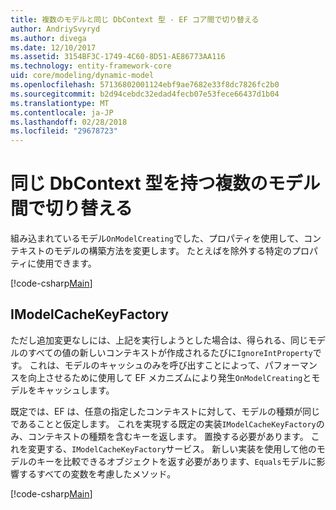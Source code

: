 ```yaml
---
title: 複数のモデルと同じ DbContext 型 - EF コア間で切り替える
author: AndriySvyryd
ms.author: divega
ms.date: 12/10/2017
ms.assetid: 3154BF3C-1749-4C60-8D51-AE86773AA116
ms.technology: entity-framework-core
uid: core/modeling/dynamic-model
ms.openlocfilehash: 57136802001124ebf9ae7682e33f8dc7826fc2b0
ms.sourcegitcommit: b2d94cebdc32edad4fecb07e53fece66437d1b04
ms.translationtype: MT
ms.contentlocale: ja-JP
ms.lasthandoff: 02/28/2018
ms.locfileid: "29678723"
---
```

# <a name="alternating-between-multiple-models-with-the-same-dbcontext-type"></a>同じ DbContext 型を持つ複数のモデル間で切り替える

組み込まれているモデル`OnModelCreating`でした、プロパティを使用して、コンテキストのモデルの構築方法を変更します。 たとえばを除外する特定のプロパティに使用できます。

[!code-csharp[Main](../../../samples/core/DynamicModel/DynamicContext.cs?name=Class)]

## <a name="imodelcachekeyfactory"></a>IModelCacheKeyFactory
ただし追加変更なしには、上記を実行しようとした場合は、得られる、同じモデルのすべての値の新しいコンテキストが作成されるたびに`IgnoreIntProperty`です。 これは、モデルのキャッシュのみを呼び出すことによって、パフォーマンスを向上させるために使用して EF メカニズムにより発生`OnModelCreating`とモデルをキャッシュします。

既定では、EF は、任意の指定したコンテキストに対して、モデルの種類が同じであることと仮定します。 これを実現する既定の実装`IModelCacheKeyFactory`のみ、コンテキストの種類を含むキーを返します。 置換する必要があります。 これを変更する、`IModelCacheKeyFactory`サービス。 新しい実装を使用して他のモデルのキーを比較できるオブジェクトを返す必要があります、`Equals`モデルに影響するすべての変数を考慮したメソッド。

[!code-csharp[Main](../../../samples/core/DynamicModel/DynamicModelCacheKeyFactory.cs?name=Class)]
